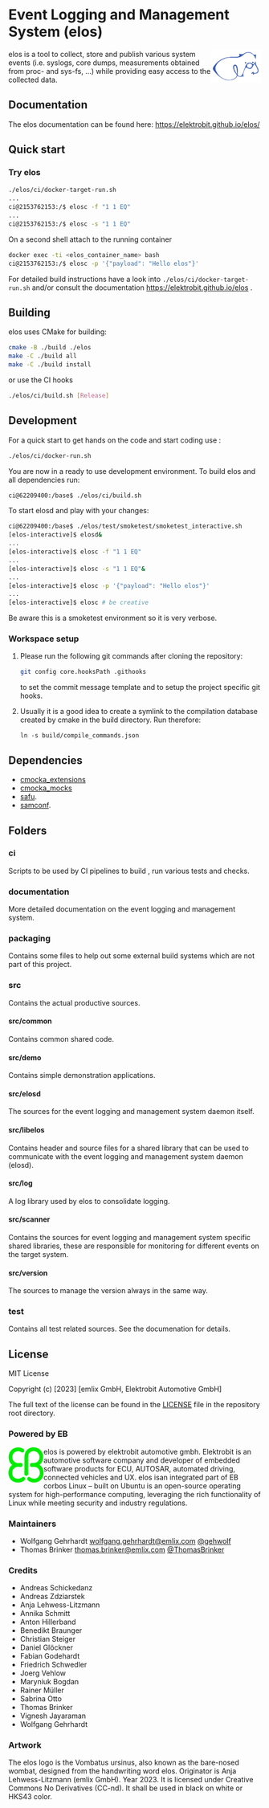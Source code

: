 # Event Logging and Management System (elos)

<img src="doc/static/elos_blue.svg" width=20% height=20% align="right">

elos is a tool to collect, store and publish various system events (i.e. syslogs, core dumps, measurements obtained from proc- and sys-fs, …) while providing easy access to the collected data.


## Documentation

The elos documentation can be found here: https://elektrobit.github.io/elos/

## Quick start

### Try elos

```bash
./elos/ci/docker-target-run.sh
...
ci@2153762153:/$ elosc -f "1 1 EQ"
...
ci@2153762153:/$ elosc -s "1 1 EQ"
```

On a second shell attach to the running container

```bash
docker exec -ti <elos_container_name> bash
ci@2153762153:/$ elosc -p '{"payload": "Hello elos"}'
```

For detailed build instructions have a look into `./elos/ci/docker-target-run.sh`
and/or consult the documentation https://elektrobit.github.io/elos .


## Building

elos uses CMake for building:

```bash
cmake -B ./build ./elos
make -C ./build all
make -C ./build install
```

or use the CI hooks

```bash
./elos/ci/build.sh [Release]
```


## Development

For a quick start to get hands on the code and start coding use :
```bash
./elos/ci/docker-run.sh
```
You are now in a ready to use development environment. To build elos and all
dependencies run:
```bash
ci@62209400:/base$ ./elos/ci/build.sh
```
To start elosd and play with your changes:
```bash
ci@62209400:/base$ ./elos/test/smoketest/smoketest_interactive.sh
[elos-interactive]$ elosd&
...
[elos-interactive]$ elosc -f "1 1 EQ"
...
[elos-interactive]$ elosc -s "1 1 EQ"&
...
[elos-interactive]$ elosc -p '{"payload": "Hello elos"}'
...
[elos-interactive]$ elosc # be creative
```
Be aware this is a smoketest environment so it is very verbose.

### Workspace setup

1. Please run the following git commands after cloning the repository:

   ```bash
   git config core.hooksPath .githooks
   ```

   to set the commit message template and to setup the project specific git hooks.

2. Usually it is a good idea to create a symlink to the compilation database
   created by cmake in the build directory. Run therefore:

   ```
   ln -s build/compile_commands.json
   ```

## Dependencies

* [cmocka_extensions](https://github.com/Elektrobit/cmocka_extensions)
* [cmocka_mocks](https://github.com/Elektrobit/cmocka_mocks)
* [safu](https://github.com/Elektrobit/safu).
* [samconf](https://github.com/Elektrobit/samconf).

## Folders

### ci

Scripts to be used by CI pipelines to build , run various tests and checks.

### documentation

More detailed documentation on the event logging and management system.

### packaging

Contains some files to help out some external build systems which are not part of this project.

### src

Contains the actual productive sources.

#### src/common

Contains common shared code.

#### src/demo

Contains simple demonstration applications.

#### src/elosd

The sources for the event logging and management system daemon itself.

#### src/libelos

Contains header and source files for a shared library that can be used
to communicate with the event logging and management system daemon (elosd).

#### src/log

A log library used by elos to consolidate logging.

#### src/scanner

Contains the sources for event logging and management system specific shared libraries,
these are responsible for monitoring for different events on the target system.

#### src/version

The sources to manage the version always in the same way.

### test

Contains all test related sources. See the documenation for details.


## License

MIT License

Copyright (c) [2023] [emlix GmbH, Elektrobit Automotive GmbH]

The full text of the license can be found in the [LICENSE](LICENSE) file in the repository root directory.

### Powered by EB

<img src="doc/static/eb-logo.png" width=70 height=70 align="left">
elos is powered by elektrobit automotive gmbh.
Elektrobit is an automotive software company and developer of embedded software products for ECU, AUTOSAR, automated driving, connected vehicles and UX.
elos isan  integrated part of EB corbos Linux – built on Ubuntu is an open-source operating system for high-performance computing, leveraging the rich functionality of Linux while meeting security and industry regulations.


### Maintainers

* Wolfgang Gehrhardt wolfgang.gehrhardt@emlix.com [@gehwolf](https://github.com/gehwolf)
* Thomas Brinker thomas.brinker@emlix.com [@ThomasBrinker](https://github.com/ThomasBrinker)

### Credits

* Andreas Schickedanz
* Andreas Zdziarstek
* Anja Lehwess-Litzmann
* Annika Schmitt
* Anton Hillerband
* Benedikt Braunger
* Christian Steiger
* Daniel Glöckner
* Fabian Godehardt
* Friedrich Schwedler
* Joerg Vehlow
* Maryniuk Bogdan
* Rainer Müller
* Sabrina Otto
* Thomas Brinker
* Vignesh Jayaraman
* Wolfgang Gehrhardt

### Artwork

The elos logo is the Vombatus ursinus, also known as the bare-nosed wombat,
designed from the handwriting word elos. Originator is Anja Lehwess-Litzmann
(emlix GmbH). Year 2023. It is licensed under Creative Commons No Derivatives
(CC-nd). It shall be used in black on white or HKS43 color.
